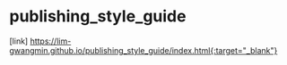 # publishing_style_guide


[link] 
https://lim-gwangmin.github.io/publishing_style_guide/index.html{:target="_blank"}